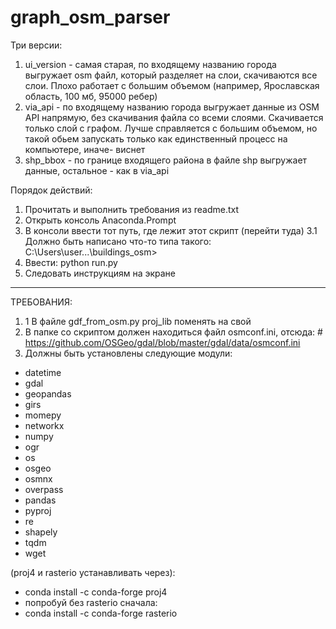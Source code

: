 # graph_osm_parser

Три версии:
1. ui_version - самая старая, по входящему названию города выгружает osm файл, который разделяет на слои, скачиваются все слои. Плохо работает с большим объемом (например, Ярославская область, 100 мб, 95000 ребер)
2. via_api - по входящему названию города выгружает данные из OSM API напрямую, без скачивания файла со всеми слоями. Скачивается только слой с графом. Лучше справляется с большим объемом, но такой обьем запускать только как единственный процесс на компьютере, иначе- виснет
3. shp_bbox - по границе входящего района в файле shp выгружает данные, остальное - как в via_api

Порядок действий:
1. Прочитать и выполнить требования из readme.txt
2. Открыть консоль Anaconda.Prompt
3. В консоли ввести тот путь, где лежит этот скрипт (перейти туда)
3.1 Должно быть написано что-то типа такого:
C:\Users\user\...\buildings_osm>
4. Ввести: python run.py
5. Следовать инструкциям на экране


__________________________________________________
ТРЕБОВАНИЯ:
1. 1 В файле gdf_from_osm.py proj_lib поменять на свой
2. В папке со скриптом должен находиться файл osmconf.ini, 
отсюда: # https://github.com/OSGeo/gdal/blob/master/gdal/data/osmconf.ini
4. Должны быть установлены следующие модули:

* datetime
* gdal
* geopandas
* girs
* momepy
* networkx
* numpy
* ogr
* os
* osgeo
* osmnx
* overpass
* pandas
* pyproj
* re
* shapely
* tqdm
* wget



(proj4 и rasterio устанавливать через):
* conda install -c conda-forge proj4
* попробуй без rasterio сначала:
* conda install -c conda-forge rasterio